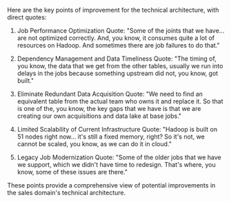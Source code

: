 Here are the key points of improvement for the technical architecture, with direct quotes:

1. Job Performance Optimization
Quote: "Some of the joints that we have... are not optimized correctly. And, you know, it consumes quite a lot of resources on Hadoop. And sometimes there are job failures to do that."

2. Dependency Management and Data Timeliness
Quote: "The timing of, you know, the data that we get from the other tables, usually we run into delays in the jobs because something upstream did not, you know, got built."

3. Eliminate Redundant Data Acquisition
Quote: "We need to find an equivalent table from the actual team who owns it and replace it. So that is one of the, you know, the key gaps that we have is that we are creating our own acquisitions and data lake at base jobs."

4. Limited Scalability of Current Infrastructure
Quote: "Hadoop is built on 51 nodes right now... it's still a fixed memory, right? So it's not, we cannot be scaled, you know, as we can do it in cloud."

5. Legacy Job Modernization
Quote: "Some of the older jobs that we have we support, which we didn't have time to redesign. That's where, you know, some of these issues are there."

These points provide a comprehensive view of potential improvements in the sales domain's technical architecture.